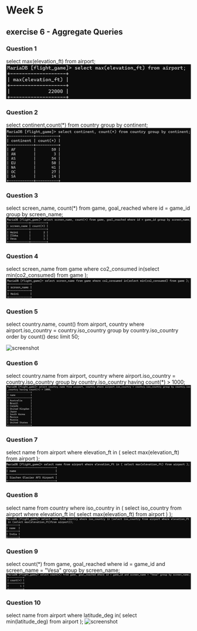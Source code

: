# Week 5
## exercise 6 - Aggregate Queries
### Question 1
select max(elevation_ft) from airport;
![screenshot](Screenshot1.png)

### Question 2
select continent,count(*) from country group by continent;
![screenshot](Screenshot2.png)

### Question 3
select screen_name, count(*) from game, goal_reached where id = game_id group by screen_name;
![screenshot](Screenshot3.png)

### Question 4
select screen_name from game where co2_consumed in(select min(co2_consumed) from game );
![screenshot](Screenshot4.png)

### Question 5
select country.name, count() 
from airport, country 
where airport.iso_country = country.iso_country group by country.iso_country order by count() desc limit 50;

![screenshot](Screenshot5.png)

### Question 6
select country.name
from airport, country 
where airport.iso_country = country.iso_country group by country.iso_country having count(*) > 1000;
![screenshot](Screenshot6.png)

### Question 7
select name from airport where elevation_ft in ( select max(elevation_ft) from airport );
![screenshot](Screenshot7.png)

### Question 8
select name
from country
where iso_country in ( select iso_country from airport where elevation_ft in( select max(elevation_ft) from airport ) );
![screenshot](Screenshot8.png)

### Question 9
select count(*) from game, goal_reached where id = game_id and screen_name = "Vesa" group by screen_name;
![screenshot](Screenshot9.png)

### Question 10
select name from airport where latitude_deg in( select min(latitude_deg) from airport );
![screenshot](Screenshot10.png)